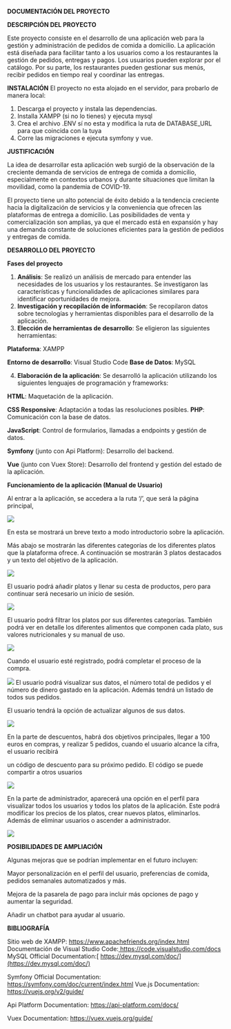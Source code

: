 **DOCUMENTACIÓN DEL PROYECTO**

**DESCRIPCIÓN DEL PROYECTO**

Este proyecto consiste en el desarrollo de una aplicación web para la gestión y administración de pedidos de comida a domicilio. La aplicación está diseñada para facilitar tanto a los usuarios como a los restaurantes la gestión de pedidos, entregas y pagos. Los usuarios pueden explorar por el catálogo. Por su parte, los restaurantes pueden gestionar sus menús, recibir pedidos en tiempo real y coordinar las entregas.

**INSTALACIÓN**
El proyecto no esta alojado en el servidor, para probarlo de manera local:

1) Descarga el proyecto y instala las dependencias.
2) Installa XAMPP (si no lo tienes) y ejecuta mysql
3) Crea el archivo .ENV sí no esta y modifica la ruta de DATABASE_URL para que coincida con la tuya
4) Corre las migraciones e ejecuta symfony y vue. 

**JUSTIFICACIÓN**

La idea de desarrollar esta aplicación web surgió de la observación de la creciente demanda de servicios de entrega de comida a domicilio, especialmente en contextos urbanos y durante situaciones que limitan la movilidad, como la pandemia de COVID-19.

El proyecto tiene un alto potencial de éxito debido a la tendencia creciente hacia la digitalización de servicios y la conveniencia que ofrecen las plataformas de entrega a domicilio. Las posibilidades de venta y comercialización son amplias, ya que el mercado está en expansión y hay una demanda constante de soluciones eficientes para la gestión de pedidos y entregas de comida.

**DESARROLLO DEL PROYECTO**

**Fases del proyecto**

1. **Análisis**: Se realizó un análisis de mercado para entender las necesidades de los usuarios y los restaurantes. Se investigaron las características y funcionalidades de aplicaciones similares para identificar oportunidades de mejora.
1. **Investigación y recopilación de información**: Se recopilaron datos sobre tecnologías y herramientas disponibles para el desarrollo de la aplicación.
1. **Elección de herramientas de desarrollo**: Se eligieron las siguientes herramientas:

**Plataforma**: XAMPP

**Entorno de desarrollo**: Visual Studio Code **Base de Datos**: MySQL

4. **Elaboración de la aplicación**: Se desarrolló la aplicación utilizando los siguientes lenguajes de programación y frameworks:

**HTML**: Maquetación de la aplicación.

**CSS Responsive**: Adaptación a todas las resoluciones posibles. **PHP**: Comunicación con la base de datos.

**JavaScript**: Control de formularios, llamadas a endpoints y gestión de datos.

**Symfony** (junto con Api Platform): Desarrollo del backend.

**Vue** (junto con Vuex Store): Desarrollo del frontend y gestión del estado de la aplicación.

**Funcionamiento de la aplicación (Manual de Usuario)**

Al entrar a la aplicación, se accedera a la ruta ‘/’, que será la página principal,

![](https://dl.dropboxusercontent.com/scl/fi/f9l4c1vnln1qoinz8kj0p/Aspose.Words.e64a704a-e942-43ad-9d3f-0e973e6ecf2f.001.jpeg?rlkey=sylaqo3aum1kpxh2mo33cbk6c&st=dntjwpab&dl=0)

En esta se mostrará un breve texto a modo introductorio sobre la aplicación.

Más abajo se mostrarán las diferentes categorías de los diferentes platos que la plataforma ofrece. A continuación se mostrarán 3 platos destacados y un texto del objetivo de la aplicación.

![](https://dl.dropboxusercontent.com/scl/fi/yzm4hkncaoz9wzolz6v6x/Aspose.Words.e64a704a-e942-43ad-9d3f-0e973e6ecf2f.002.jpeg?rlkey=5xkvdwhuby45wwyx989fiesdm&st=zn7aru21&dl=0)

El usuario podrá añadir platos y llenar su cesta de productos, pero para continuar será necesario un inicio de sesión.

![](https://dl.dropboxusercontent.com/scl/fi/595thvrbe81fkywk5aetu/Aspose.Words.e64a704a-e942-43ad-9d3f-0e973e6ecf2f.003.jpeg?rlkey=qi7qvrj6ose6cnf1wowhv1c0m&st=exi7zsn2&dl=0)

El usuario podrá filtrar los platos por sus diferentes categorías. También podrá ver en detalle los diferentes alimentos que componen cada plato, sus valores nutricionales y su manual de uso.

![](https://dl.dropboxusercontent.com/scl/fi/5sjxct3um8eoxhyrmvjyz/Aspose.Words.e64a704a-e942-43ad-9d3f-0e973e6ecf2f.004.jpeg?rlkey=ybcjavo15ff3mn8tj3yzwscxg&st=aq5ng1x1&dl=0)

Cuando el usuario esté registrado, podrá completar el proceso de la compra.

![](https://dl.dropboxusercontent.com/scl/fi/hpjcqycu6uso3z0srqgv8/Aspose.Words.e64a704a-e942-43ad-9d3f-0e973e6ecf2f.005.jpeg?rlkey=s2b31sbld5qrst5awnq74k6io&st=y7sefplm&dl=0) El usuario podrá visualizar sus datos, el número total de pedidos y el número de dinero gastado en la aplicación. Además tendrá un listado de todos sus pedidos.

El usuario tendrá la opción de actualizar algunos de sus datos.

![](https://dl.dropboxusercontent.com/scl/fi/qrwi11rwugb0t3mvqyq41/Aspose.Words.e64a704a-e942-43ad-9d3f-0e973e6ecf2f.006.jpeg?rlkey=o48dgkaxnw4ho29qdaqmqhnav&st=0c5s3f2e&dl=0)

En la parte de descuentos, habrá dos objetivos principales, llegar a 100 euros en compras, y realizar 5 pedidos, cuando el usuario alcance la cifra, el usuario recibirá

un código de descuento para su próximo pedido. El código se puede compartir a otros usuarios

![](https://dl.dropboxusercontent.com/scl/fi/uz602slz8sd2gz0uevima/Aspose.Words.e64a704a-e942-43ad-9d3f-0e973e6ecf2f.007.jpeg?rlkey=1sapqbsusjeyrs2dqyk1vslnd&st=52eueczq&dl=0)

En la parte de administrador, aparecerá una opción en el perfil para visualizar todos los usuarios y todos los platos de la aplicación. Este podrá modificar los precios de los platos, crear nuevos platos, eliminarlos. Además de eliminar usuarios o ascender a administrador.

![](https://dl.dropboxusercontent.com/scl/fi/p0ks5c6sxkbolwufv1x3e/Aspose.Words.e64a704a-e942-43ad-9d3f-0e973e6ecf2f.008.jpeg?rlkey=dejsvau2s235yx7c754g6stms&st=c4cffyy1&dl=0)

**POSIBILIDADES DE AMPLIACIÓN**

Algunas mejoras que se podrían implementar en el futuro incluyen:

Mayor personalización en el perfil del usuario, preferencias de comida, pedidos semanales automatizados y más.

Mejora de la pasarela de pago para incluir más opciones de pago y aumentar la seguridad.

Añadir un chatbot para ayudar al usuario.

**BIBLIOGRAFÍA**

Sitio web de XAMPP: https://www.apachefriends.org/index.html Documentación de Visual Studio Code:[ https://code.visualstudio.com/docs ](https://code.visualstudio.com/docs)MySQL Official Documentation:[ https://dev.mysql.com/doc/](https://dev.mysql.com/doc/)

Symfony Official Documentation: https://symfony.com/doc/current/index.html Vue.js Documentation: https://vuejs.org/v2/guide/

Api Platform Documentation: https://api-platform.com/docs/

Vuex Documentation: https://vuex.vuejs.org/guide/
